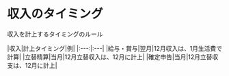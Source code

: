 収入のタイミング
===

収入を計上するタイミングのルール  

|収入|計上タイミング|例|
|:---:|:---|
|給与・賞与|翌月|12月収入は、1月生活費で計算|
|立替精算|当月|12月立替収入は、12月に計上|
|確定申告|当月|12月立替収支は、12月に計上|
